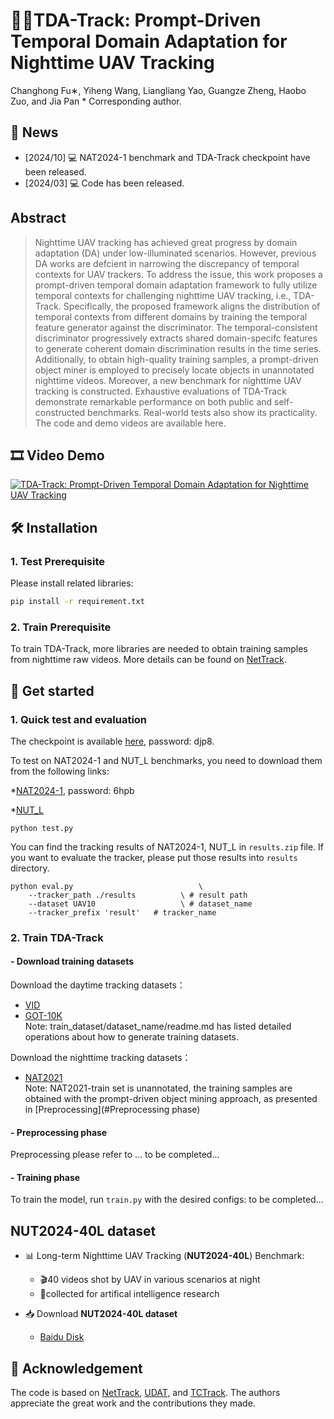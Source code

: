 # 🏃‍♀️TDA-Track: Prompt-Driven Temporal Domain Adaptation for Nighttime UAV Tracking
Changhong Fu∗, Yiheng Wang, Liangliang Yao, Guangze Zheng, Haobo Zuo, and Jia Pan
\* Corresponding author.

## 📣 News
- [2024/10] 💻 NAT2024-1 benchmark and TDA-Track checkpoint have been released.
- [2024/03] 💻 Code has been released.
  
## Abstract
> Nighttime UAV tracking has achieved great progress by domain adaptation (DA) under low-illuminated scenarios. However, previous DA works are defcient in narrowing the discrepancy of temporal contexts for UAV trackers. To address the issue, this work proposes a prompt-driven temporal domain adaptation framework to fully utilize temporal contexts for challenging nighttime UAV tracking, i.e., TDA-Track. Specifically, the proposed framework aligns the distribution of temporal contexts from different domains by training the temporal feature generator against the discriminator. The temporal-consistent discriminator progressively extracts shared domain-specifc features to generate coherent domain discrimination results in the time series. Additionally, to obtain high-quality training samples, a prompt-driven object miner is employed to precisely locate objects in unannotated nighttime videos. Moreover, a new benchmark for nighttime UAV tracking is constructed. Exhaustive evaluations of TDA-Track demonstrate remarkable performance on both public and self-constructed benchmarks. Real-world tests also show its practicality. The code and demo videos are available here.

## 🎞️ Video Demo 
[![TDA-Track: Prompt-Driven Temporal Domain Adaptation for Nighttime UAV Tracking](https://res.cloudinary.com/marcomontalbano/image/upload/v1713340462/video_to_markdown/images/youtube--mmLlPr3iiv4-c05b58ac6eb4c4700831b2b3070cd403.jpg)](https://youtu.be/mmLlPr3iiv4 "TDA-Track: Prompt-Driven Temporal Domain Adaptation for Nighttime UAV Tracking")
<!-- test, evaluation and train-->

<!-- Prerequisite-->
## :hammer_and_wrench: Installation
### 1. Test Prerequisite
Please install related libraries: 
```bash
pip install -r requirement.txt
```
### 2. Train Prerequisite
To train TDA-Track, more libraries are needed to obtain training samples from nighttime raw videos. More details can be found on [NetTrack](https://github.com/George-Zhuang/NetTrack).
  
## 🚀 Get started
### 1. Quick test and evaluation
The checkpoint is available [here](https://pan.baidu.com/s/1gK2r_V1DMdJNKqGTfeMRew), password: djp8.

To test on NAT2024-1 and NUT_L benchmarks, you need to download them from the following links:

*[NAT2024-1](https://pan.baidu.com/s/1poS9XNVEnd7ObokJdRkJuQ), password: 6hpb

*[NUT_L](https://pan.baidu.com/share/init?surl=KWYp5UHflFuaPiWLFZvaKw&pwd=t4tr)
```
python test.py
```
You can find the tracking results of NAT2024-1, NUT_L in `results.zip` file.
If you want to evaluate the tracker, please put those results into  `results` directory.
```
python eval.py 	                          \
	--tracker_path ./results          \ # result path
	--dataset UAV10                   \ # dataset_name
	--tracker_prefix 'result'   # tracker_name
```

### 2. Train TDA-Track
#### - Download training datasets
Download the daytime tracking datasets：
* [VID](http://image-net.org/challenges/LSVRC/2017/)
* [GOT-10K](http://got-10k.aitestunion.com/downloads)  
Note: train_dataset/dataset_name/readme.md has listed detailed operations about how to generate training datasets.

Download the nighttime tracking datasets：
* [NAT2021](https://vision4robotics.github.io/NAT2021)  
Note: NAT2021-train set is unannotated, the training samples are obtained with the prompt-driven object mining approach, as presented in [Preprocessing](#Preprocessing phase)
#### - Preprocessing phase

Preprocessing please refer to ... to be completed...

#### - Training phase
To train the model, run `train.py` with the desired configs:
to be completed...
  

## NUT2024-40L dataset
<!-- release the dataset demo-->
- 📊 Long-term Nighttime UAV Tracking (**NUT2024-40L**) Benchmark:
  - 🎬40 videos shot by UAV in various scenarios at night 
  - 🎯collected for artifical intelligence research
  
- 📥 Download **NUT2024-40L dataset**
  - [Baidu Disk](https://pan.baidu.com/s/1poS9XNVEnd7ObokJdRkJuQ (password = 6hpb))

<!-- release the tracking demos -->

## 🥰 Acknowledgement
The code is based on [NetTrack](https://github.com/George-Zhuang/NetTrack), [UDAT](https://github.com/vision4robotics/UDAT), and [TCTrack](https://github.com/vision4robotics/TCTrack). The authors appreciate the great work and the contributions they made.

<!-- release the cites -->
